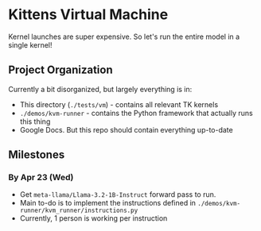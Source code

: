 # Kittens Virtual Machine

Kernel launches are super expensive. So let's run the entire model in a single kernel!

## Project Organization

Currently a bit disorganized, but largely everything is in:

- This directory (`./tests/vm`) - contains all relevant TK kernels
- `./demos/kvm-runner` - contains the Python framework that actually runs this thing
- Google Docs. But this repo should contain everything up-to-date

## Milestones

### By Apr 23 (Wed)

- Get `meta-llama/Llama-3.2-1B-Instruct` forward pass to run.
- Main to-do is to implement the instructions defined in `./demos/kvm-runner/kvm_runner/instructions.py`
- Currently, 1 person is working per instruction
